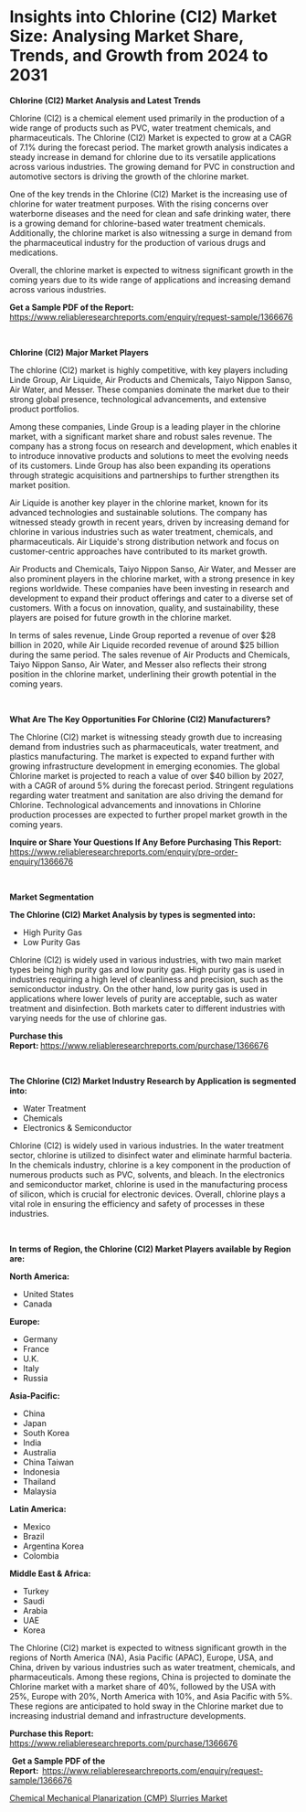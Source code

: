 <p><h1>Insights into Chlorine (Cl2) Market Size: Analysing Market Share, Trends, and Growth from 2024 to 2031</h1></p><p><strong>Chlorine (Cl2) Market Analysis and Latest Trends</strong></p>
<p><p>Chlorine (Cl2) is a chemical element used primarily in the production of a wide range of products such as PVC, water treatment chemicals, and pharmaceuticals. The Chlorine (Cl2) Market is expected to grow at a CAGR of 7.1% during the forecast period. The market growth analysis indicates a steady increase in demand for chlorine due to its versatile applications across various industries. The growing demand for PVC in construction and automotive sectors is driving the growth of the chlorine market.</p><p>One of the key trends in the Chlorine (Cl2) Market is the increasing use of chlorine for water treatment purposes. With the rising concerns over waterborne diseases and the need for clean and safe drinking water, there is a growing demand for chlorine-based water treatment chemicals. Additionally, the chlorine market is also witnessing a surge in demand from the pharmaceutical industry for the production of various drugs and medications.</p><p>Overall, the chlorine market is expected to witness significant growth in the coming years due to its wide range of applications and increasing demand across various industries.</p></p>
<p><strong>Get a Sample PDF of the Report:&nbsp;</strong> <a href="https://www.reliableresearchreports.com/enquiry/request-sample/1366676">https://www.reliableresearchreports.com/enquiry/request-sample/1366676</a></p>
<p>&nbsp;</p>
<p><strong>Chlorine (Cl2) Major Market Players</strong></p>
<p><p>The chlorine (Cl2) market is highly competitive, with key players including Linde Group, Air Liquide, Air Products and Chemicals, Taiyo Nippon Sanso, Air Water, and Messer. These companies dominate the market due to their strong global presence, technological advancements, and extensive product portfolios.</p><p>Among these companies, Linde Group is a leading player in the chlorine market, with a significant market share and robust sales revenue. The company has a strong focus on research and development, which enables it to introduce innovative products and solutions to meet the evolving needs of its customers. Linde Group has also been expanding its operations through strategic acquisitions and partnerships to further strengthen its market position.</p><p>Air Liquide is another key player in the chlorine market, known for its advanced technologies and sustainable solutions. The company has witnessed steady growth in recent years, driven by increasing demand for chlorine in various industries such as water treatment, chemicals, and pharmaceuticals. Air Liquide's strong distribution network and focus on customer-centric approaches have contributed to its market growth.</p><p>Air Products and Chemicals, Taiyo Nippon Sanso, Air Water, and Messer are also prominent players in the chlorine market, with a strong presence in key regions worldwide. These companies have been investing in research and development to expand their product offerings and cater to a diverse set of customers. With a focus on innovation, quality, and sustainability, these players are poised for future growth in the chlorine market.</p><p>In terms of sales revenue, Linde Group reported a revenue of over $28 billion in 2020, while Air Liquide recorded revenue of around $25 billion during the same period. The sales revenue of Air Products and Chemicals, Taiyo Nippon Sanso, Air Water, and Messer also reflects their strong position in the chlorine market, underlining their growth potential in the coming years.</p></p>
<p>&nbsp;</p>
<p><strong>What Are The Key Opportunities For Chlorine (Cl2) Manufacturers?</strong></p>
<p><p>The Chlorine (Cl2) market is witnessing steady growth due to increasing demand from industries such as pharmaceuticals, water treatment, and plastics manufacturing. The market is expected to expand further with growing infrastructure development in emerging economies. The global Chlorine market is projected to reach a value of over $40 billion by 2027, with a CAGR of around 5% during the forecast period. Stringent regulations regarding water treatment and sanitation are also driving the demand for Chlorine. Technological advancements and innovations in Chlorine production processes are expected to further propel market growth in the coming years.</p></p>
<p><strong>Inquire or Share Your Questions If Any Before Purchasing This Report:</strong> <a href="https://www.reliableresearchreports.com/enquiry/pre-order-enquiry/1366676">https://www.reliableresearchreports.com/enquiry/pre-order-enquiry/1366676</a></p>
<p>&nbsp;</p>
<p><strong>Market Segmentation</strong></p>
<p><strong>The Chlorine (Cl2) Market Analysis by types is segmented into:</strong></p>
<p><ul><li>High Purity Gas</li><li>Low Purity Gas</li></ul></p>
<p><p>Chlorine (Cl2) is widely used in various industries, with two main market types being high purity gas and low purity gas. High purity gas is used in industries requiring a high level of cleanliness and precision, such as the semiconductor industry. On the other hand, low purity gas is used in applications where lower levels of purity are acceptable, such as water treatment and disinfection. Both markets cater to different industries with varying needs for the use of chlorine gas.</p></p>
<p><strong>Purchase this Report:&nbsp;</strong><a href="https://www.reliableresearchreports.com/purchase/1366676">https://www.reliableresearchreports.com/purchase/1366676</a></p>
<p>&nbsp;</p>
<p><strong>The Chlorine (Cl2) Market Industry Research by Application is segmented into:</strong></p>
<p><ul><li>Water Treatment</li><li>Chemicals</li><li>Electronics & Semiconductor</li></ul></p>
<p><p>Chlorine (Cl2) is widely used in various industries. In the water treatment sector, chlorine is utilized to disinfect water and eliminate harmful bacteria. In the chemicals industry, chlorine is a key component in the production of numerous products such as PVC, solvents, and bleach. In the electronics and semiconductor market, chlorine is used in the manufacturing process of silicon, which is crucial for electronic devices. Overall, chlorine plays a vital role in ensuring the efficiency and safety of processes in these industries.</p></p>
<p>&nbsp;</p>
<p><strong>In terms of Region, the Chlorine (Cl2) Market Players available by Region are:</strong></p>
<p>
    <p> <strong> North America: </strong>
        <ul>
            <li>United States</li>
            <li>Canada</li>
        </ul>
        </p> 
    <p> <strong> Europe: </strong>
        <ul>
            <li>Germany</li>
            <li>France</li>
            <li>U.K.</li>
            <li>Italy</li>
            <li>Russia</li>
        </ul>
        </p> 
    <p> <strong> Asia-Pacific: </strong>
        <ul>
            <li>China</li>
            <li>Japan</li>
            <li>South Korea</li>
            <li>India</li>
            <li>Australia</li>
            <li>China Taiwan</li>
            <li>Indonesia</li>
            <li>Thailand</li>
            <li>Malaysia</li>
        </ul>
        </p> 
    <p> <strong> Latin America: </strong>
        <ul>
            <li>Mexico</li>
            <li>Brazil</li>
            <li>Argentina Korea</li>
            <li>Colombia</li>
        </ul>
        </p> 
    <p> <strong> Middle East & Africa: </strong>
        <ul>
            <li>Turkey</li>
            <li>Saudi</li>
            <li>Arabia</li>
            <li>UAE</li>
            <li>Korea</li>
        </ul>
    </p>
    </p>
<p><p>The Chlorine (Cl2) market is expected to witness significant growth in the regions of North America (NA), Asia Pacific (APAC), Europe, USA, and China, driven by various industries such as water treatment, chemicals, and pharmaceuticals. Among these regions, China is projected to dominate the Chlorine market with a market share of 40%, followed by the USA with 25%, Europe with 20%, North America with 10%, and Asia Pacific with 5%. These regions are anticipated to hold sway in the Chlorine market due to increasing industrial demand and infrastructure developments.</p></p>
<p><strong>Purchase this Report: </strong><a href="https://www.reliableresearchreports.com/purchase/1366676">https://www.reliableresearchreports.com/purchase/1366676</a></p>
<p>&nbsp;<strong>Get a Sample PDF of the Report:&nbsp;&nbsp;</strong><a href="https://www.reliableresearchreports.com/enquiry/request-sample/1366676">https://www.reliableresearchreports.com/enquiry/request-sample/1366676</a></p>
<p><strong></strong></p>
<p><p><a href="https://github.com/Angelnienowdseej3e45z3p8c/Market-Research-Report-List-1/blob/main/chemical-mechanical-planarization-cmp-slurries-market.md">Chemical Mechanical Planarization (CMP) Slurries Market</a></p></p>